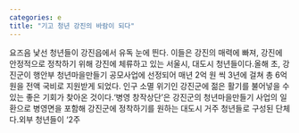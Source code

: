 ```yaml
---
categories: e
title: "기고 청년 강진의 바람이 되다"
---
```

요즈음 낯선 청년들이 강진읍에서 유독 눈에 띈다. 이들은 강진의 매력에 빠져, 강진에 안정적으로 정착하기 위해 강진에 체류하고 있는 서울시, 대도시 청년들이다.올해 초, 강진군이 행안부 청년마을만들기 공모사업에 선정되어 매년 2억 원 씩 3년에 걸쳐 총 6억 원을 전액 국비로 지원받게 되었다. 인구 소멸 위기인 강진군에 젊은 활기를 불어넣을 수 있는 좋은 기회가 찾아온 것이다.‘병영 창작상단’은 강진군의 청년마을만들기 사업의 일환으로 병영면을 포함해 강진군에 정착하기를 원하는 대도시 거주 청년들로 구성된 단체다.외부 청년들이 ‘2주